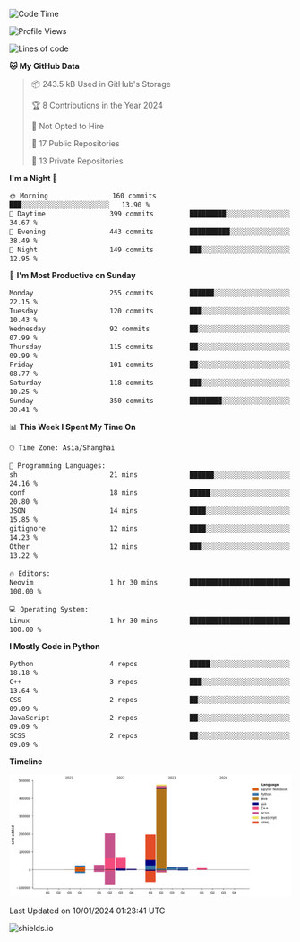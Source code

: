 <!--START_SECTION:waka-->
![Code Time](http://img.shields.io/badge/Code%20Time-371%20hrs%2025%20mins-blue)

![Profile Views](http://img.shields.io/badge/Profile%20Views-0-blue)

![Lines of code](https://img.shields.io/badge/From%20Hello%20World%20I%27ve%20Written-1.0%20million%20lines%20of%20code-blue)

**🐱 My GitHub Data** 

> 📦 243.5 kB Used in GitHub's Storage 
 > 
> 🏆 8 Contributions in the Year 2024
 > 
> 🚫 Not Opted to Hire
 > 
> 📜 17 Public Repositories 
 > 
> 🔑 13 Private Repositories 
 > 
**I'm a Night 🦉** 

```text
🌞 Morning                160 commits         ███░░░░░░░░░░░░░░░░░░░░░░   13.90 % 
🌆 Daytime                399 commits         █████████░░░░░░░░░░░░░░░░   34.67 % 
🌃 Evening                443 commits         ██████████░░░░░░░░░░░░░░░   38.49 % 
🌙 Night                  149 commits         ███░░░░░░░░░░░░░░░░░░░░░░   12.95 % 
```
📅 **I'm Most Productive on Sunday** 

```text
Monday                   255 commits         ██████░░░░░░░░░░░░░░░░░░░   22.15 % 
Tuesday                  120 commits         ███░░░░░░░░░░░░░░░░░░░░░░   10.43 % 
Wednesday                92 commits          ██░░░░░░░░░░░░░░░░░░░░░░░   07.99 % 
Thursday                 115 commits         ██░░░░░░░░░░░░░░░░░░░░░░░   09.99 % 
Friday                   101 commits         ██░░░░░░░░░░░░░░░░░░░░░░░   08.77 % 
Saturday                 118 commits         ███░░░░░░░░░░░░░░░░░░░░░░   10.25 % 
Sunday                   350 commits         ████████░░░░░░░░░░░░░░░░░   30.41 % 
```


📊 **This Week I Spent My Time On** 

```text
🕑︎ Time Zone: Asia/Shanghai

💬 Programming Languages: 
sh                       21 mins             ██████░░░░░░░░░░░░░░░░░░░   24.16 % 
conf                     18 mins             █████░░░░░░░░░░░░░░░░░░░░   20.80 % 
JSON                     14 mins             ████░░░░░░░░░░░░░░░░░░░░░   15.85 % 
gitignore                12 mins             ████░░░░░░░░░░░░░░░░░░░░░   14.23 % 
Other                    12 mins             ███░░░░░░░░░░░░░░░░░░░░░░   13.22 % 

🔥 Editors: 
Neovim                   1 hr 30 mins        █████████████████████████   100.00 % 

💻 Operating System: 
Linux                    1 hr 30 mins        █████████████████████████   100.00 % 
```

**I Mostly Code in Python** 

```text
Python                   4 repos             █████░░░░░░░░░░░░░░░░░░░░   18.18 % 
C++                      3 repos             ███░░░░░░░░░░░░░░░░░░░░░░   13.64 % 
CSS                      2 repos             ██░░░░░░░░░░░░░░░░░░░░░░░   09.09 % 
JavaScript               2 repos             ██░░░░░░░░░░░░░░░░░░░░░░░   09.09 % 
SCSS                     2 repos             ██░░░░░░░░░░░░░░░░░░░░░░░   09.09 % 
```



**Timeline**

![Lines of Code chart](https://raw.githubusercontent.com/kopp4/kopp4/main/assets/bar_graph.png)


 Last Updated on 10/01/2024 01:23:41 UTC
<!--END_SECTION:waka-->
![shields.io](https://img.shields.io/github/commit-activity/w/kopp4/kopp4?color=g&label=abusing%20bot&style=flat-square)
